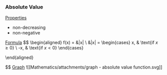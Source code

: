 
### Absolute Value

<u>Properties</u>
- non-decreasing
- non-negative

<u>Formula</u>
$$
\begin{aligned}
	f(x) = &\|x\| \\ 
	&\|x\| =
	\begin{cases}
	x,  & \text{if $x \geq 0$} \\
	-x, & \text{if $x < 0$}
	\end{cases}

\end{aligned}

$$
<u>Graph</u>
![[Mathematics/attachments/graph - absolute value function.svg]]

